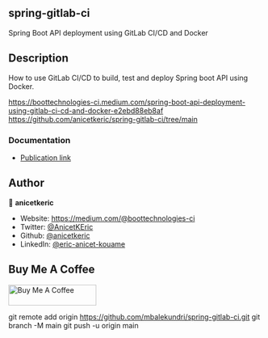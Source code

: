 ## spring-gitlab-ci
Spring Boot API deployment using GitLab CI/CD and Docker

## Description
How to use GitLab CI/CD to build, test and deploy Spring boot API using Docker.

https://boottechnologies-ci.medium.com/spring-boot-api-deployment-using-gitlab-ci-cd-and-docker-e2ebd88eb8af
https://github.com/anicetkeric/spring-gitlab-ci/tree/main

### Documentation

* [Publication link](https://boottechnologies-ci.medium.com/spring-boot-api-deployment-using-gitlab-ci-cd-and-docker-e2ebd88eb8af)

## Author

👤 **anicetkeric**

* Website: https://medium.com/@boottechnologies-ci
* Twitter: [@AnicetKEric](https://twitter.com/AnicetKEric)
* Github: [@anicetkeric](https://github.com/anicetkeric)
* LinkedIn: [@eric-anicet-kouame](https://linkedin.com/in/eric-anicet-kouame-49029577)

## Buy Me A Coffee

<a href="https://www.buymeacoffee.com/boottechnou" target="_blank"><img src="https://cdn.buymeacoffee.com/buttons/default-orange.png" alt="Buy Me A Coffee" height="41" width="174"></a>

git remote add origin https://github.com/mbalekundri/spring-gitlab-ci.git
git branch -M main
git push -u origin main
